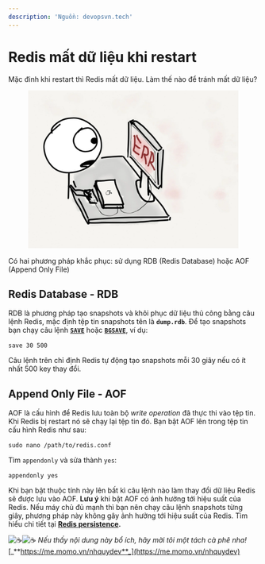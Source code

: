 ```yaml
---
description: 'Nguồn: devopsvn.tech'
---
```


# Redis mất dữ liệu khi restart

Mặc đinh khi restart thì Redis mất dữ liệu. Làm thế nào để tránh mất dữ liệu?

<figure><img src="../../.gitbook/assets/image.png" alt=""><figcaption></figcaption></figure>

Có hai phương pháp khắc phục: sử dụng RDB (Redis Database) hoặc AOF (Append Only File)

## Redis Database - RDB

RDB là phương pháp tạo snapshots và khôi phục dữ liệu thủ công bằng câu lệnh Redis, mặc định tệp tin snapshots tên là **`dump.rdb`**. Để tạo snapshots bạn chạy câu lệnh [**`SAVE`**](https://redis.io/commands/save) hoặc [**`BGSAVE`**](https://redis.io/commands/bgsave), ví dụ:

```
save 30 500
```

Câu lệnh trên chỉ định Redis tự động tạo snapshots mỗi 30 giây nếu có ít nhất 500 key thay đổi.

## Append Only File - AOF

AOF là cấu hình để Redis lưu toàn bộ _write operation_ đã thực thi vào tệp tin. Khi Redis bị restart nó sẽ chạy lại tệp tin đó. Bạn bật AOF lên trong tệp tin cấu hình Redis như sau:

```
sudo nano /path/to/redis.conf
```

Tìm `appendonly` và sửa thành `yes`:

```
appendonly yes
```

Khi bạn bật thuộc tính này lên bất kì câu lệnh nào làm thay đổi dữ liệu Redis sẽ được lưu vào AOF. **Lưu ý** khi bật AOF có ảnh hưởng tới hiệu suất của Redis. Nếu máy chủ đủ mạnh thì bạn nên chạy câu lệnh snapshots từng giây, phương pháp này không gây ảnh hưởng tới hiệu suất của Redis. Tìm hiểu chi tiết tại [**Redis persistence**](https://redis.io/docs/management/persistence/)**.**

<img src="https://twemoji.maxcdn.com/v/14.0.2/72x72/2615.png" alt="☕️" data-size="line"><img src="https://twemoji.maxcdn.com/v/14.0.2/72x72/2615.png" alt="☕️" data-size="line"> _Nếu thấy nội dung này bổ ích, hãy mời tôi một tách cà phê nha!_ [_**https://me.momo.vn/nhquydev**_](https://me.momo.vn/nhquydev)
